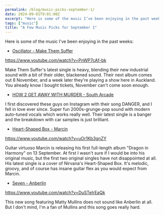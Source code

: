 ```yaml
---
permalink: /blog/music-picks-september-1/
date: 2024-09-01T9:01:00Z 
excerpt: "Here is some of the music I’ve been enjoying in the past weeks."
tags: ["music"]
title: "A Few Music Picks for September 1"
---
```

Here is some of the music I've been enjoying in the past weeks:

- [Oscillator - Make Them Suffer](https://open.spotify.com/track/5okINwfVHGbyilUmzJSeIN?si=74bf3cb9c3634cb9)

https://www.youtube.com/watch?v=PnWP7cAf-bk

Make Them Suffer's latest single is heavy, blending their new industrial sound with a bit of their older, blackened sound. Their next album comes out 8 November, and a week later they're playing a show here in Auckland. You already know I bought tickets, November can't come soon enough.

- [HOW 2 GET AWAY WITH MURDER - South Arcade](https://open.spotify.com/track/2VoU7RnUBTp3mxFJBhUIPX?si=d13ec013688049d3)

I first discovered these guys on Instagram with their song DANGER, and I fell in love ever since. Super fun 2000s-grunge-pop sound with modern auto-tuned vocals which works really well. Their latest single is a banger and the breakdown with car samples is just brilliant.

- [Heart-Shaped Box - Marcin](https://open.spotify.com/track/49ZqzWNFWJJpXUoDH0ZaC3?si=7f16e6c3eb9d45cd)

https://www.youtube.com/watch?v=uOr1Kb3gnZY

Guitar virtuoso Marcin is releasing his first full-length album "Dragon in Harmony" on 13 September. At first I wasn't sure if I would be into his original music, but the first two original singles have not disappointed at all. His latest single is a cover of Nirvana's Heart-Shaped Box. It's melodic, groovy, and of course has insane guitar flex as you would expect from Marcin.

- [Seven - Anberlin](https://open.spotify.com/track/7BjXA8iyZesD4gyCrwXUrB?si=04d3c190da584307)

https://www.youtube.com/watch?v=DuSTeIrEaQk

This new song featuring Matty Mullins does not sound like Anberlin at all. But I don't mind, I'm a fan of Mullins and this song goes really hard.
